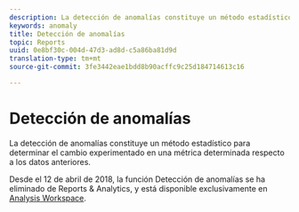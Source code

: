 ```yaml
---
description: La detección de anomalías constituye un método estadístico para determinar el cambio experimentado en una métrica determinada respecto a los datos anteriores.
keywords: anomaly
title: Detección de anomalías
topic: Reports
uuid: 0e8bf30c-004d-47d3-ad8d-c5a86ba81d9d
translation-type: tm+mt
source-git-commit: 3fe3442eae1bdd8b90acffc9c25d184714613c16

---
```



# Detección de anomalías

La detección de anomalías constituye un método estadístico para determinar el cambio experimentado en una métrica determinada respecto a los datos anteriores.

Desde el 12 de abril de 2018, la función Detección de anomalías se ha eliminado de Reports &amp; Analytics, y está disponible exclusivamente en [Analysis Workspace](https://docs.adobe.com/content/help/en/analytics/analyze/analysis-workspace/virtual-analyst/overview.html).
